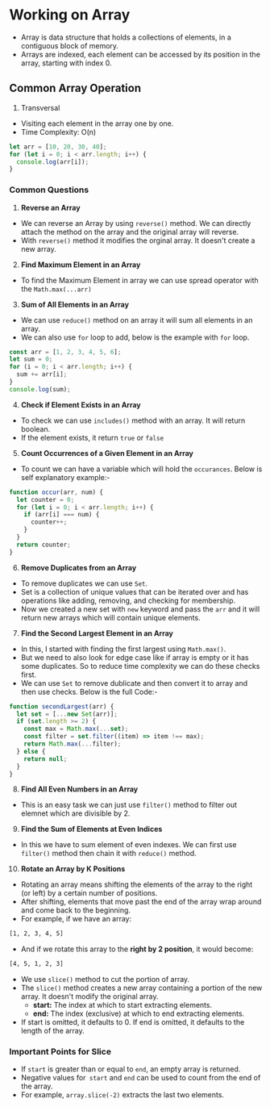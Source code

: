 # Working on Array

- Array is data structure that holds a collections of elements, in a contiguous block of memory.
- Arrays are indexed, each element can be accessed by its position in the array, starting with index 0.

## Common Array Operation

1. Transversal

- Visiting each element in the array one by one.
- Time Complexity: O(n)

```javascript
let arr = [10, 20, 30, 40];
for (let i = 0; i < arr.length; i++) {
  console.log(arr[i]);
}
```

### Common Questions

1. **Reverse an Array**

- We can reverse an Array by using `reverse()` method. We can directly attach the method on the array and the original array will reverse.
- With `reverse()` method it modifies the orginal array. It doesn't create a new array.

2. **Find Maximum Element in an Array**

- To find the Maximum Element in array we can use spread operator with the `Math.max(...arr)`

3. **Sum of All Elements in an Array**

- We can use `reduce()` method on an array it will sum all elements in an array.
- We can also use `for` loop to add, below is the example with `for` loop.

```javascript
const arr = [1, 2, 3, 4, 5, 6];
let sum = 0;
for (i = 0; i < arr.length; i++) {
  sum += arr[i];
}
console.log(sum);
```

4. **Check if Element Exists in an Array**

- To check we can use `includes()` method with an array. It will return boolean.
- If the element exists, it return `true` or `false`

5. **Count Occurrences of a Given Element in an Array**

- To count we can have a variable which will hold the `occurances`. Below is self explanatory example:-

```javascript
function occur(arr, num) {
  let counter = 0;
  for (let i = 0; i < arr.length; i++) {
    if (arr[i] === num) {
      counter++;
    }
  }
  return counter;
}
```

6. **Remove Duplicates from an Array**

- To remove duplicates we can use `Set`.
- Set is a collection of unique values that can be iterated over and has operations like adding, removing, and checking for membership.
- Now we created a new set with `new` keyword and pass the `arr` and it will return new arrays which will contain unique elements.

7. **Find the Second Largest Element in an Array**

- In this, I started with finding the first largest using `Math.max()`.
- But we need to also look for edge case like if array is empty or it has some duplicates. So to reduce time complexity we can do these checks first.
- We can use `Set` to remove dublicate and then convert it to array and then use checks.
  Below is the full Code:-

```javascript
function secondLargest(arr) {
  let set = [...new Set(arr)];
  if (set.length >= 2) {
    const max = Math.max(...set);
    const filter = set.filter((item) => item !== max);
    return Math.max(...filter);
  } else {
    return null;
  }
}
```

8. **Find All Even Numbers in an Array**

- This is an easy task we can just use `filter()` method to filter out elemnet which are divisible by 2.

9. **Find the Sum of Elements at Even Indices**

- In this we have to sum element of even indexes. We can first use `filter()` method then chain it with `reduce()` method.

10. **Rotate an Array by K Positions**

- Rotating an array means shifting the elements of the array to the right (or left) by a certain number of positions.
- After shifting, elements that move past the end of the array wrap around and come back to the beginning.
- For example, if we have an array:

```bash
[1, 2, 3, 4, 5]
```

- And if we rotate this array to the **right by 2 position**, it would become:

```bash
[4, 5, 1, 2, 3]
```

- We use `slice()` method to cut the portion of array.
- The `slice()` method creates a new array containing a portion of the new array. It doesn't modify the original array.
  - **start:** The index at which to start extracting elements.
  - **end:** The index (exclusive) at which to end extracting elements.
- If start is omitted, it defaults to 0. If end is omitted, it defaults to the length of the array.

### Important Points for Slice

- If `start` is greater than or equal to `end`, an empty array is returned.
- Negative values for` start` and `end` can be used to count from the end of the array.
- For example, `array.slice(-2)` extracts the last two elements.

